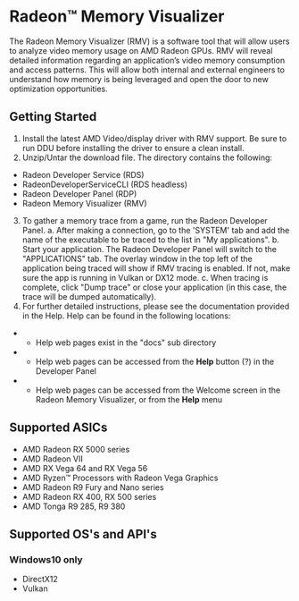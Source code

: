 # Radeon™ Memory Visualizer

The Radeon Memory Visualizer (RMV) is a software tool that will allow users to analyze video memory usage on AMD Radeon GPUs.  RMV will reveal detailed information regarding an application’s video memory consumption and access patterns. This will allow both internal and external engineers to understand how memory is being leveraged and open the door to new optimization opportunities.

## Getting Started

1. Install the latest AMD Video/display driver with RMV support. Be sure to run DDU before installing the driver to ensure a clean install.
2. Unzip/Untar the download file. The directory contains the following:
 * Radeon Developer Service (RDS)
 * RadeonDeveloperServiceCLI (RDS headless)
 * Radeon Developer Panel (RDP)
 * Radeon Memory Visualizer (RMV)
3. To gather a memory trace from a game, run the Radeon Developer Panel.
 a. After making a connection, go to the 'SYSTEM' tab and add the name of the executable to be traced to the list in "My applications".
 b. Start your application. The Radeon Developer Panel will switch to the "APPLICATIONS" tab. The overlay window in the top left of the application being traced will show if RMV tracing is enabled. If not, make sure the app is running in Vulkan or DX12 mode.
 c. When tracing is complete, click "Dump trace" or close your application (in this case, the trace will be dumped automatically).
4. For further detailed instructions, please see the documentation provided in the Help. Help can be found in the following locations:
- * Help web pages exist in the "docs" sub directory
- * Help web pages can be accessed from the **Help** button (?) in the Developer Panel
- * Help web pages can be accessed from the Welcome screen in the Radeon Memory Visualizer, or from the **Help** menu

## Supported ASICs

* AMD Radeon RX 5000 series
* AMD Radeon VII
* AMD RX Vega 64 and RX Vega 56
* AMD Ryzen™ Processors with Radeon Vega Graphics
* AMD Radeon R9 Fury and Nano series
* AMD Radeon RX 400, RX 500 series
* AMD Tonga R9 285, R9 380

## Supported OS's and API's

### Windows10 only
* DirectX12
* Vulkan
